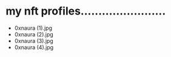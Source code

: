 # my nft profiles........................
- 0xnaura (1).jpg
- 0xnaura (2).jpg
- 0xnaura (3).jpg
- 0xnaura (4).jpg
